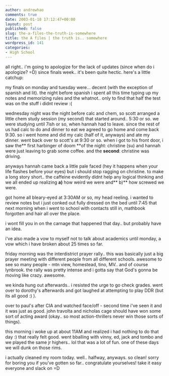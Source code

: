 ```yaml
---
author: andrewhao
comments: true
date: 2003-01-18 17:12:47+00:00
layout: post
published: false
slug: the-a-files-the-truth-is-somewhere
title: the A files | the truth is.. somewhere
wordpress_id: 141
categories:
- High School
---
```


all right.. i'm going to apologize for the lack of updates (since when do i apologize? =D)
since finals week.. it's been quite hectic. here's a little catchup:

my finals on monday and tuesday were... decent (with the exception of spanish and lit). the
night before spanish i spent all this time typing up my notes and memorizing rules and the
whatnot.. only to find that half the test was on the stuff i didnt review  :(

wednesday night was the night before calc and chem, so scott arranged a little chem study
session (my second) that started around.. 5:30 or so. we were studying until 7ish or so, when
hannah had to leave. since the rest of us had calc to do and dinner to eat we agreed to go home
and come back 9:30. so i went home and did my calc (half of it, anyways) and ate my dinner.
went back over to scott's at 9:30 or so. when i got to his front door, i saw the** first
harbinger of doom **of the night: christine (su) and hannah were just leaving to grab some
coffee. and the **second**: christine was driving.

anyways hannah came back a little pale faced (hey it happens when your life flashes before your
eyes) but i should stop ragging on christine. to make a long story short.. the caffeine
evidently didnt help any logical thinking and we all ended up realizing **a)** how weird we
were and** b)** how screwed we were.

got home all bleary-eyed at 3:30AM or so, my head reeling. i wanted to review notes but i just
conked out fully dressed on the bed until 7:45 that next morning when i went to school with
contacts still in, mathbook forgotten and hair all over the place.

i wont fill you in on the carnage that happened that day.. but probably have an idea.

i've also made a vow to myself not to talk about academics until monday, a vow which i have
broken about 25 times so far.

friday morning was the interdistrict prayer rally.. this was basically just a big prayer
meeting with different people from all different schools. awesome to see so many people - mtn
view, homestead, tino, MV.. and of course lynbrook. the rally was pretty intense and i gotta
say that God's gonna be moving like crazy. awesome.

we kinda hung out afterwards.. i resisted the urge to go check grades. went over to dorothy's
afterwards and got laughed at attempting to play DDR (but its all good :) ).

over to paul's after CIA and watched face/off - second time i've seen it and it was just as good. john travolta and nicholas cage should have won some sort of acting award (okay.. so most action-thrillers never win those sorts of things).

this morning i woke up at about 11AM and realized i had nothing to do that day :) that really felt good. went bballing with vinny, ed, jack and tombo and we played the same jr highers.. lol that was a lot of fun. one of these days we will dunk on those rims.

i actually cleaned my room today. well.. halfway, anyways. so clean! sorry for boring you if you've gotten so far.. congratulate yourselves! take it easy everyone and slack on =D
